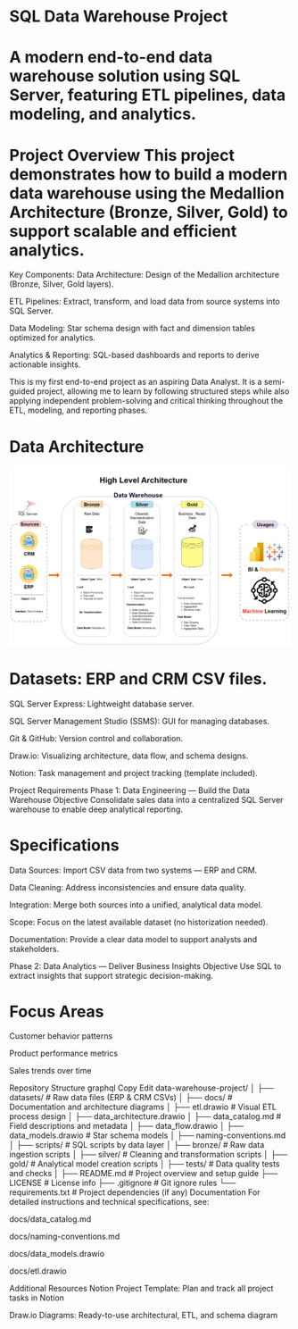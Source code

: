 SQL Data Warehouse Project
==================================================================================================================================

A modern end-to-end data warehouse solution using SQL Server, featuring ETL pipelines, data modeling, and analytics.
========================================================================================================================

Project Overview
This project demonstrates how to build a modern data warehouse using the Medallion Architecture (Bronze, Silver, Gold) to support scalable and efficient analytics.
==================================================================================================================================
Key Components:
Data Architecture: Design of the Medallion architecture (Bronze, Silver, Gold layers).

ETL Pipelines: Extract, transform, and load data from source systems into SQL Server.

Data Modeling: Star schema design with fact and dimension tables optimized for analytics.

Analytics & Reporting: SQL-based dashboards and reports to derive actionable insights.

This is my first end-to-end project as an aspiring Data Analyst. It is a semi-guided project, allowing me to learn by following structured steps while also applying independent problem-solving and critical thinking throughout the ETL, modeling, and reporting phases.

 Data Architecture
========================================================================================================================================
![image alt](https://github.com/Sainiabhishek01/SQL-Data-Warehouse-Project-/blob/c596cfaad54a66a4ccd62f537c0bae701cf1a85f/Data%20warehouse%20Architecture%20Digram.jpg)

Datasets: ERP and CRM CSV files.
===================================
SQL Server Express: Lightweight database server.

SQL Server Management Studio (SSMS): GUI for managing databases.

Git & GitHub: Version control and collaboration.

Draw.io: Visualizing architecture, data flow, and schema designs.

Notion: Task management and project tracking (template included).

Project Requirements
Phase 1: Data Engineering — Build the Data Warehouse
Objective
Consolidate sales data into a centralized SQL Server warehouse to enable deep analytical reporting.

Specifications
=================================================
Data Sources: Import CSV data from two systems — ERP and CRM.

Data Cleaning: Address inconsistencies and ensure data quality.

Integration: Merge both sources into a unified, analytical data model.

Scope: Focus on the latest available dataset (no historization needed).

Documentation: Provide a clear data model to support analysts and stakeholders.

Phase 2: Data Analytics — Deliver Business Insights
Objective
Use SQL to extract insights that support strategic decision-making.

Focus Areas
=============================
Customer behavior patterns

Product performance metrics

Sales trends over time

Repository Structure
graphql
Copy
Edit
data-warehouse-project/
│
├── datasets/                   # Raw data files (ERP & CRM CSVs)
│
├── docs/                       # Documentation and architecture diagrams
│   ├── etl.drawio              # Visual ETL process design
│   ├── data_architecture.drawio
│   ├── data_catalog.md         # Field descriptions and metadata
│   ├── data_flow.drawio
│   ├── data_models.drawio      # Star schema models
│   ├── naming-conventions.md
│
├── scripts/                    # SQL scripts by data layer
│   ├── bronze/                 # Raw data ingestion scripts
│   ├── silver/                 # Cleaning and transformation scripts
│   ├── gold/                   # Analytical model creation scripts
│
├── tests/                      # Data quality tests and checks
│
├── README.md                   # Project overview and setup guide
├── LICENSE                     # License info
├── .gitignore                  # Git ignore rules
└── requirements.txt            # Project dependencies (if any)
Documentation
For detailed instructions and technical specifications, see:

docs/data_catalog.md

docs/naming-conventions.md

docs/data_models.drawio

docs/etl.drawio

Additional Resources
Notion Project Template: Plan and track all project tasks in Notion

Draw.io Diagrams: Ready-to-use architectural, ETL, and schema diagram

